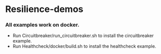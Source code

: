 # Resilience-demos

### All examples work on docker.

* Run Circuitbreaker/run_circuitbreaker.sh to install the circuitbreaker example.
* Run Healthcheck/docker/build.sh to install the healthcheck example.
